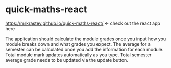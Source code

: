 # quick-maths-react
https://mrkrastev.github.io/quick-maths-react/ &lt;- check out the react app here

The application should calculate the module grades once you input how you module breaks down and what grades you expect.
The average for a semester can be calculated once you add the information for each module.
Total module mark updates automatically as you type.
Total semester average grade needs to be updated via the update button.
